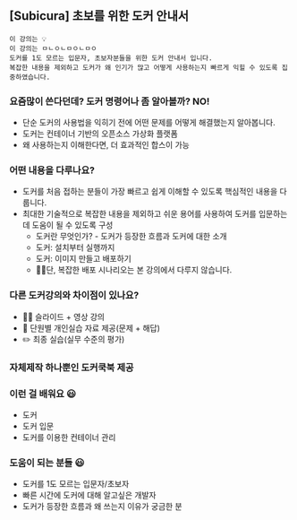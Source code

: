 ## [Subicura] 초보를 위한 도커 안내서

    
    이 강의는 💡
    이 강의는 ㅁㄴㅇㄴㅁㅇㄴㅁㅇ
    도커를 1도 모르는 입문자, 초보자분들을 위한 도커 안내서 입니다. 
    복잡한 내용을 제외하고 도커가 왜 인기가 많고 어떻게 사용하는지 빠르게 익힐 수 있도록 집중하였습니다.
    

### **요즘많이 쓴다던데?** 도커 명령어나 좀 알아볼까? NO!
  - 단순 도커의 사용법을 익히기 전에 어떤 문제를 어떻게 해결했는지 알아봅니다.
  - 도커는 컨테이너 기반의 오픈소스 가상화 플랫폼
  - 왜 사용하는지 이해한다면, 더 효과적인 합스이 가능
  
### **어떤 내용**을 다루나요?
  - 도커를 처음 접하는 분들이 가장 빠르고 쉽게 이해할 수 있도록 핵심적인 내용을 다룹니다.
  - 최대한 기술적으로 복잡한 내용을 제외하고 쉬운 용어를 사용하여 도커를 입문하는데 도움이 될 수 있도록 구성
    - 도커란 무엇인가? - 도커가 등장한 흐름과 도커에 대한 소개
    - 도커: 설치부터 실행까지
    - 도커: 이미지 만들고 배포하기
    - 🙅‍♂️단, 복잡한 배포 시나리오는 본 강의에서 다루지 않습니다.
    
    
### 다른 도커강의와 **차이점**이 있나요?
  - 👨‍💻 슬라이드 + 영상 강의
  - 📖 단원별 개인실습 자료 제공(문제 + 해답)
  - ✏️ 최종 실습(실무 수준의 평가)

### 자체제작 하나뿐인 **도커쿡북** 제공

### 이런 걸 배워요 😃
  - 도커
  - 도커 입문
  - 도커를 이용한 컨테이너 관리
  
### 도움이 되는 분들 😃
  - 도커를 1도 모르는 입문자/초보자
  - 빠른 시간에 도커에 대해 알고싶은 개발자
  - 도커가 등장한 흐름과 왜 쓰는지 이유가 궁금한 분
